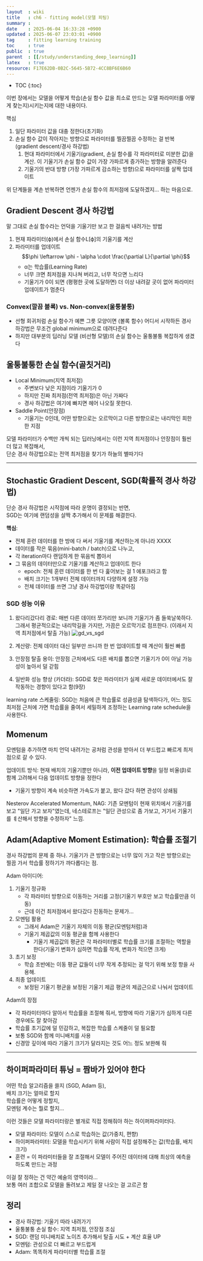 ```yaml
---
layout  : wiki
title   : ch6 - fitting model(모델 피팅)
summary : 
date    : 2025-06-04 16:33:28 +0900
updated : 2025-06-07 23:03:01 +0900
tag     : fitting learning training
toc     : true
public  : true
parent  : [[/study/understanding_deep_learning]]
latex   : true
resource: F17E62DB-0B2C-5645-5B72-4CC8BF6E6B60
---
```

* TOC
{:toc}

이번 장에서는 모델을 어떻게 학습(손실 함수 값을 최소로 만드는 모델 파라미터를 어떻게 찾는지)시키는지에 대한 내용이다.

핵심
1. 일단 파라미터 값을 대충 정한다(초기화)
2. 손실 함수 값이 작아지는 방향으로 파라미터를 찔끔찔끔 수정하는 걸 반복(gradient descent/경사 하강법)
	1. 현대 파라미터에서 기울기(gradient, 손실 함수를 각 파라미터로 미분한 값)을 계산. 이 기울기가 손실 함수 값이 가장 가파르게 증가하는 방향을 알려준다
	2. 기울기의 반대 방향 (가장 가파르게 감소하는 방향)으로 파라미터를 살짝 업데이트

위 단계들을 계손 반복하면 언젠가 손실 함수의 최저점에 도달하겠지... 하는 마음으로.


## Gradient Descent 경사 하강법
말 그대로 손실 함수라는 언덕을 기울기만 보고 한 걸음씩 내려가는 방법
1. 현재 파라미터(ϕ)에서 손실 함수L[ϕ]의 기울기를 계산
2. 파라미터를 업데이트
$$\phi \leftarrow \phi - \alpha \cdot \frac{\partial L}{\partial \phi}$$
	- α는 학습률(Learning Rate)
	- 너무 크면 최저점을 지나쳐 버리고, 너무 작으면 느리다
	- 기울기가 0이 되면 (평평한 곳에 도달하면) 더 이상 내려갈 곳이 없어 파라미터 업데이트가 멈춘다

### Convex(깔끔 볼록) vs. Non-convex(울퉁불퉁)
- 선형 회귀처럼 손실 함수가 예쁜 그릇 모양이면 (볼록 함수) 어디서 시작하든 경사 하강법은 무조건 global minimum으로 데려다준다
- 하지만 대부분의 딥러닝 모델 (비선형 모델)의 손실 함수는 울퉁불퉁 복잡하게 생겼다


## 울퉁불퉁한 손실 함수(골칫거리)
- Local Minimum(지역 최저점)
	- 주변보다 낮은 지점이라 기울기가 0
	- 하지만 진짜 최저점(전역 최저점)은 아닌 가짜다
	- 경사 하강법은 여기에 빠지면 헤어 나오질 못한다.
- Saddle Point(안장점)
	- 기울기는 0인데, 어떤 방향으로는 오르막이고 다른 방향으로는 내리막인 희한한 지점

모델 파라미터가 수백만 개씩 되는 딥러닝에서는 이런 지역 최저점이나 안장점이 훨씬 더 많고 복잡해서,  
단순 경사 하강법으로는 전역 최저점을 찾기가 하늘의 별따기다

---

## Stochastic Gradient Descent, SGD(확률적 경사 하강법)
단순 경사 하강법은 시작점에 따라 운명이 결정되는 반면,  
SGD는 여기에 랜덤성을 살짝 추가해서 이 문제를 해결한다.

**핵심**: 
- 전체 훈련 데이터를 한 방에 다 써서 기울기를 계산하는게 아니라 XXXX
- 데이터를 작은 묶음(mini-batch / batch)으로 나누고,
- 각 iteration마다 랜덤하게 한 묶음씩 뽑아서
- 그 묶음의 데이터만으로 기울기를 계산하고 업데이트 한다
	- epoch: 전체 훈련 데이터를 한 번 다 훑어보는 걸 1 에포크라고 함
	- 배치 크기는 1개부터 전체 데이터까지 다양하게 설정 가능
	- 전체 데이터를 쓰면 그냥 경사 하강법이랑 똑같아짐

### SGD 성능 이유
1. 왔다리갔다리 경로: 매번 다른 데이터 쪼가리만 보니까 기울기가 좀 들쑥날쑥하다. 그래서 평균적으로는 내리막길을 가지만, 가끔은 오르막기로 점프한다. (이래서 지역 최저점에서 탈출 가능)
![gd_vs_sgd](https://i.imgur.com/2wG5K2w.png)

2. 계산량: 전체 데이터 대신 일부만 쓰니까 한 번 업데이트할 때 계산이 훨씬 빠름
3. 안장점 탈출 용이: 안장점 근처에서도 다른 배치를 뽑으면 기울기가 0이 아닐 가능성이 높아서 덜 갇힘
4. 일반화 성능 향상 (카더라): SGD로 찾은 파라미터가 실제 새로운 데이터에서도 잘 작동하는 경향이 있다고 함(9장)

learning rate 스케줄링: SGD는 처음에 큰 학습률로 성큼성큼 탐색하다가, 어느 정도 최저점 근처에 가면 학습률을 줄여서 세밀하게 조정하는 Learning rate schedule을 사용한다.


## Momenum
모멘텀을 추가하면 마치 언덕 내려가는 공처럼 관성을 받아서 더 부드럽고 빠르게 최저점으로 갈 수 있다.

업데이트 방식: 현재 배치의 기울기뿐만 아니라, **이전 업데이트 방향**을 일정 비율(β)로 함께 고려해서 다음 업데이트 방향을 정한다
- 기울기 방향이 계속 비슷하면 가속도가 붙고, 왔다 갔다 하면 관성이 상쇄됨

Nesterov Accelerated Momentum, NAG:
기존 모멘텀이 현재 위치에서 기울기를 보고 "일단 가고 보자"였는데, 네스테로프는 "일단 관성으로 좀 가보고, 거기서 기울기를 ㅖ산해서 방향을 수정하자" 느낌.

## Adam(Adaptive Moment Estimation): 학습률 조절기
경사 하강법의 문제 중 하나. 기울기가 큰 방향으로는 너무 많이 가고 작은 방향으로는 찔끔 가서 학습률 정하기가 까다롭다는 점.

Adam 아이디어:
1. 기울기 정규화
	- 각 파라미터 방향으로 이동하는 거리를 고정(기울기 부호만 보고 학습률만큼 이동)
	- 근데 이건 최저점에서 왔다갔다 진동하는 문제가...
2. 모멘텀 활용
	- 그래서 Adam은 기울기 자체의 이동 평균(모멘텀처럼)과
	- 기울기 제곱값의 이동 평균을 함께 사용한다
		- 기울기 제곱값의 평균은 각 파라미터별로 학습률 크기를 조절하는 역할을 한다(기울기 변화가 심하면 학습률 작게, 변화가 적으면 크게)
3. 초기 보정
	- 학습 초반에는 이동 평균 값들이 너무 작게 추정되는 걸 막기 위해 보정 항을 사용해.
4. 최종 업데이트
	- 보정된 기울기 평균을 보정된 기울기 제곱 평균의 제곱근으로 나눠서 업데이트

Adam의 장점
- 각 파라미터마다 알아서 학습률을 조절해 줘서, 방향에 따라 기울기가 심하게 다른 경우에도 잘 찾아감
- 학습률 초기값에 덜 민감하고, 복잡한 학습률 스케줄이 덜 필요함
- 보통 SGD와 함께 미니배치를 사용
- 신경망 깊이에 따라 기울기 크기가 달라지는 것도 어느 정도 보완해 줘

---

## 하이퍼파라미터 튜닝 = 짬바가 있어야 한다
어떤 학습 알고리즘을 쓸지 (SGD, Adam 등),  
배치 크기는 얼마로 할지  
학습률은 어떻게 정할지,  
모멘텀 계수는 뭘로 할지...  

이런 것들은 모델 파라미터랑은 별개로 직접 정해줘야 하는 하이퍼파라미터다.
- 모델 파라미터: 모델이 스스로 학습하는 값(가중치, 편향)
- 하이퍼파라미터: 모델을 학습시키기 위해 사람이 직접 설정해주는 값(학습률, 배치 크기)
- 훈련 = 이 파라미터들을 잘 조절해서 모델이 주어진 데이터에 대해 최상의 예측을 하도록 만드는 과정

이걸 잘 정하는 건 약간 예술의 영역이라...  
보통 여러 조합으로 모델을 돌려보고 제일 잘 나오는 걸 고르곤 함


## 정리
- 경사 하강법: 기울기 따라 내려가기
- 울퉁불퉁 손실 함수: 지역 최저점, 안장점 조심
- SGD: 랜덤 미니배치로 노이즈 추가해서 탈출 시도 + 계산 효율 UP
- 모멘텀: 관성으로 더 빠르고 부드럽게
- Adam: 똑똑하게 파라미터별 학습률 조절


